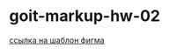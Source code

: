 # goit-markup-hw-02
[ссылка на шаблон фигма](https://www.figma.com/file/BhsGyvfLbcMZSsopr6rQ70/Web-Studio-(Version-2.1)-(Copy)?node-id=1%3A95)
